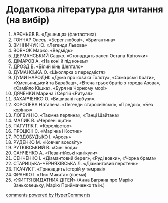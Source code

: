 <div id="hypercomments_widget" class="js-hypercomments-widget invisible"></div>

# Додаткова література для читання (на вибір)

1.	АРЄНЬЄВ В.  «Душниця» (фантастика) 
2.	ГОНЧАР Олесь. «Берег любові», «Бригантина»
3.	ВИННИЧУК Ю. «Легенди Львова»
4.	ВОВЧОК Марко. «Ведмідь» 
5.	ДЕРМАНСЬКИЙ Сашко. «Стонадцять халеп Остапа Квіточки»
6.	ДІМАРОВ А. «На коні й під конем» 
7.	ДРОЗД В. «Білий кінь Шептало» 
8.	ДУМАНСЬКА О. «Школярка з передмістя» 
9.	ДУМИ НАРОДНІ: «Дума про козака Голоту», «Самарські брати», «Хмельницький та Барабаш», «Втеча трьох братів з города Азова», «Самійло Кішка», «Буря на Чорному морі»
10.	ДЯЧЕНКИ Марина і Сергій «Ритуал»
11.	ЗАХАРЧЕНКО О. «Вишивані гарбузи».
12.	КОРОЛЕВА Наталена. «Легенди старокиївські», «Предок», «Без коріння»
13.	ЛОГВИН Ю. «Таємна перлина», «Танці Шайтана» 
14.	МАЛИК В. «Черлені щити» 
15.	ПАГУТЯК Г. «Королівство» 
16.	ПРОЦЮК С. «Марічка і Костик» 
17.	РОЗДОБУДЬКО І. «Арсен»
18.	РУДЕНКО М. «Ковчег всесвіту»
19.	РУТКІВСЬКИЙ В. «Сині води»
20.	САНЧЕНКО А. «Левантійські канікули»
21.	СЕНЧЕНКО І. «Діамантовий берег», «Руді вовки», «Чорна брама» 
22.	СТАРИЦЬКА-ЧЕРНЯХІВСЬКА Л. «Діамантовий перстень» 
23.	ТКАЧУК Г. «Тринадцять історій у темряві»
24.	ФРАНКО І. «Лис Микита» (поема) 
25.	«ЖИТТЯ ВИДАТНИХ ДІТЕЙ» (Анна Багряна про Марію Заньковецьку, Марію Приймаченко та ін.)  


<div class="js-hypercomments-container">
<a href="http://hypercomments.com" class="hc-link" title="comments widget">comments powered by HyperComments</a>
</div>